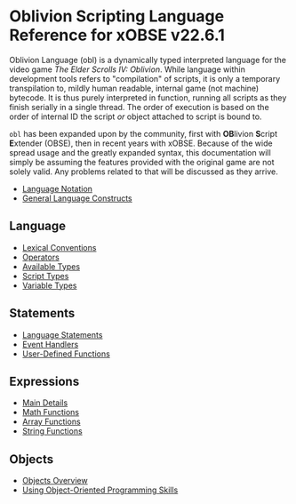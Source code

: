 # Oblivion Scripting Language Reference for xOBSE v22.6.1
Oblivion Language (obl) is a dynamically typed interpreted language for the video game _The Elder
Scrolls IV: Oblivion_. While language within development tools refers to "compilation" of scripts,
it is only a temporary transpilation to, mildly human readable, internal game (not machine)
bytecode. It is thus purely interpreted in function, running all scripts as they finish serially
in a single thread. The order of execution is based on the order of internal ID the script _or_
object attached to script is bound to.

`obl` has been expanded upon by the community, first with **OB**livion **S**cript **E**xtender
(OBSE), then in recent years with xOBSE. Because of the wide spread usage and the greatly expanded
syntax, this documentation will simply be assuming the features provided with the original game
are not solely valid. Any problems related to that will be discussed as they arrive.

- [Language Notation](notation.md)
- [General Language Constructs](constructs.md)

## Language
- [Lexical Conventions](language/lexical.md)
- [Operators](language/operators.md)
- [Available Types](language/Types.md)
- [Script Types](language/script-types.md)
- [Variable Types](language/variables.md)

## Statements
- [Language Statements](statements/statements.md)
- [Event Handlers](statements/event-handlers.md)
- [User-Defined Functions](statements/user-defined-functions.md)

## Expressions
- [Main Details](expressions/main.md)
- [Math Functions](expression/math.md)
- [Array Functions](expression/array.md)
- [String Functions](expression/strings.md)

## Objects
- [Objects Overview](objects/main.md)
- [Using Object-Oriented Programming Skills](objects/oriented.md)
